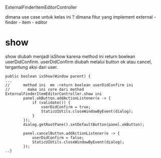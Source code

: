 ExternalFinderItemEditorController

dimana use case untuk kelas ini ?
dimana fitur yang implement external - finder - item - editor

# show
show diubah menjadi isShow
karena method ini return boelean userDidConfirm. 
userDidConfirm diubah melalui button ok atau cancel, tergantung aksi dari user.


~~~
public boolean isShow(Window parent) {
...
//      method ini  me -return boelean userDidConfirm ini
//        maka ini core dari method ExternalFinderItemEditorController.show ini
        panel.okButton.addActionListener(e -> {
            if (validate()) {
                userDidConfirm = true;
                StaticUIUtils.closeWindowByEvent(dialog);
            }
        });
        dialog.getRootPane().setDefaultButton(panel.okButton);

        panel.cancelButton.addActionListener(e -> {
            userDidConfirm = false;
            StaticUIUtils.closeWindowByEvent(dialog);
        });
..}
~~~